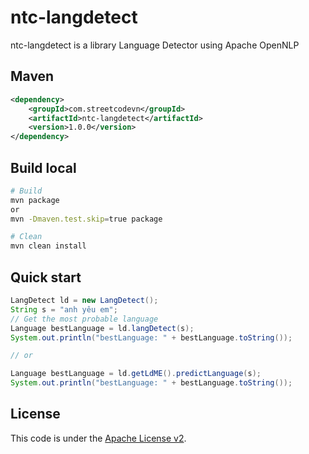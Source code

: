 # ntc-langdetect
ntc-langdetect is a library Language Detector using Apache OpenNLP  

## Maven
```Xml
<dependency>
    <groupId>com.streetcodevn</groupId>
    <artifactId>ntc-langdetect</artifactId>
    <version>1.0.0</version>
</dependency>
```

## Build local
```bash
# Build
mvn package
or
mvn -Dmaven.test.skip=true package

# Clean
mvn clean install
```

## Quick start
```java
LangDetect ld = new LangDetect();
String s = "anh yêu em";
// Get the most probable language
Language bestLanguage = ld.langDetect(s);
System.out.println("bestLanguage: " + bestLanguage.toString());

// or

Language bestLanguage = ld.getLdME().predictLanguage(s);
System.out.println("bestLanguage: " + bestLanguage.toString());
```


## License
This code is under the [Apache License v2](https://www.apache.org/licenses/LICENSE-2.0).  
